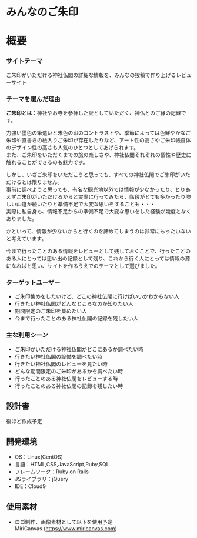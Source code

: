 # みんなのご朱印



# 概要
### サイトテーマ
ご朱印がいただける神社仏閣の詳細な情報を、みんなの投稿で作り上げるレビューサイト

### テーマを選んだ理由
**ご朱印とは**：神社やお寺を参拝した証としていただく、神仏とのご縁の記録です。

力強い墨色の筆遣いと朱色の印のコントラストや、季節によっては色鮮やかなご朱印や直書きの絵入りご朱印が存在したりなど、アート性の高さやご朱印帳自体のデザイン性の高さも人気のひとつとしてあげられます。</br>
また、ご朱印をいただくまでの旅の楽しさや、神社仏閣それぞれの個性や歴史に触れることができるのも魅力です。

しかし、いざご朱印をいただこうと思っても、すべての神社仏閣でご朱印がいただけるとは限りません。</br>
事前に調べようと思っても、有名な観光地以外では情報が少なかったり、とりあえずご朱印がいただけるからと実際に行ってみたら、階段がとても多かったり険しい山道が続いたりと準備不足で大変な思いをすることも・・・</br>
実際に私自身も、情報不足からの準備不足で大変な思いをした経験が幾度となくありました。

かといって、情報が少ないからと行くのを諦めてしまうのは非常にもったいないと考えています。

今まで行ったことのある情報をレビューとして残しておくことで、行ったことのある人にとっては思い出の記録として残り、これから行く人にとっては情報の源になればと思い、サイトを作るうえでのテーマとして選びました。


### ターゲットユーザー
- ご朱印集めをしたいけど、どこの神社仏閣に行けばいいかわからない人
- 行きたい神社仏閣がどんなところなのか知りたい人
- 期間限定のご朱印を集めたい人
- 今まで行ったことのある神社仏閣の記録を残したい人


### 主な利用シーン
- ご朱印がいただける神社仏閣がどこにあるか調べたい時
- 行きたい神社仏閣の設備を調べたい時
- 行きたい神社仏閣のレビューを見たい時
- どんな期間限定のご朱印があるかを調べたい時
- 行ったことのある神社仏閣をレビューする時
- 行ったことのある神社仏閣の記録を残したい時


## 設計書
後ほど作成予定

## 開発環境
- OS：Linux(CentOS)
- 言語：HTML,CSS,JavaScript,Ruby,SQL
- フレームワーク：Ruby on Rails
- JSライブラリ：jQuery
- IDE：Cloud9


## 使用素材
- ロゴ制作、画像素材として以下を使用予定</br>
MiriCanvas (https://www.miricanvas.com)
